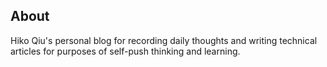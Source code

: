 ## About  

Hiko Qiu's personal blog for recording daily thoughts and writing technical articles for purposes of self-push thinking and learning.